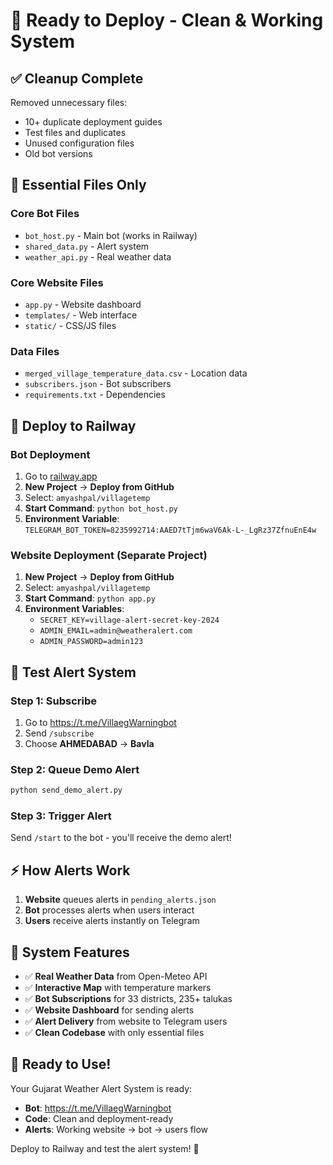 # 🚀 Ready to Deploy - Clean & Working System

## ✅ Cleanup Complete
Removed unnecessary files:
- 10+ duplicate deployment guides
- Test files and duplicates
- Unused configuration files
- Old bot versions

## 🎯 Essential Files Only

### Core Bot Files
- `bot_host.py` - Main bot (works in Railway)
- `shared_data.py` - Alert system
- `weather_api.py` - Real weather data

### Core Website Files
- `app.py` - Website dashboard
- `templates/` - Web interface
- `static/` - CSS/JS files

### Data Files
- `merged_village_temperature_data.csv` - Location data
- `subscribers.json` - Bot subscribers
- `requirements.txt` - Dependencies

## 🚀 Deploy to Railway

### Bot Deployment
1. Go to [railway.app](https://railway.app)
2. **New Project** → **Deploy from GitHub**
3. Select: `amyashpal/villagetemp`
4. **Start Command**: `python bot_host.py`
5. **Environment Variable**: `TELEGRAM_BOT_TOKEN=8235992714:AAED7tTjm6waV6Ak-L-_LgRz37ZfnuEnE4w`

### Website Deployment (Separate Project)
1. **New Project** → **Deploy from GitHub**
2. Select: `amyashpal/villagetemp`
3. **Start Command**: `python app.py`
4. **Environment Variables**:
   - `SECRET_KEY=village-alert-secret-key-2024`
   - `ADMIN_EMAIL=admin@weatheralert.com`
   - `ADMIN_PASSWORD=admin123`

## 🧪 Test Alert System

### Step 1: Subscribe
1. Go to https://t.me/VillaegWarningbot
2. Send `/subscribe`
3. Choose **AHMEDABAD** → **Bavla**

### Step 2: Queue Demo Alert
```bash
python send_demo_alert.py
```

### Step 3: Trigger Alert
Send `/start` to the bot - you'll receive the demo alert!

## ⚡ How Alerts Work

1. **Website** queues alerts in `pending_alerts.json`
2. **Bot** processes alerts when users interact
3. **Users** receive alerts instantly on Telegram

## 🎉 System Features

- ✅ **Real Weather Data** from Open-Meteo API
- ✅ **Interactive Map** with temperature markers
- ✅ **Bot Subscriptions** for 33 districts, 235+ talukas
- ✅ **Website Dashboard** for sending alerts
- ✅ **Alert Delivery** from website to Telegram users
- ✅ **Clean Codebase** with only essential files

## 📱 Ready to Use!

Your Gujarat Weather Alert System is ready:
- **Bot**: https://t.me/VillaegWarningbot
- **Code**: Clean and deployment-ready
- **Alerts**: Working website → bot → users flow

Deploy to Railway and test the alert system! 🚀